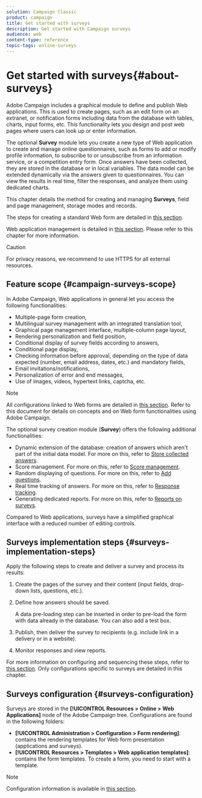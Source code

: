 ```yaml
---
solution: Campaign Classic
product: campaign
title: Get started with surveys
description: Get started with Campaign surveys
audience: web
content-type: reference
topic-tags: online-surveys
---
```


# Get started with surveys{#about-surveys}

Adobe Campaign includes a graphical module to define and publish Web applications. This is used to create pages, such as an edit form on an extranet, or notification forms including data from the database with tables, charts, input forms, etc. This functionality lets you design and post web pages where users can look up or enter information.

The optional **Survey** module lets you create a new type of Web application to create and manage online questionnaires, such as forms to add or modify profile information, to subscribe to or unsubscribe from an information service, or a competition entry form. Once answers have been collected, they are stored in the database or in local variables. The data model can be extended dynamically via the answers given to questionnaires. You can view the results in real time, filter the responses, and analyze them using dedicated charts.

This chapter details the method for creating and managing **Surveys**, field and page management, storage modes and records.

The steps for creating a standard Web form are detailed in [this section](../../web/using/about-web-forms.md).

Web application management is detailed in [this section](../../web/using/about-web-applications.md). Please refer to this chapter for more information.

>[!CAUTION]
>
>For privacy reasons, we recommend to use HTTPS for all external resources.

## Feature scope {#campaign-surveys-scope}

In Adobe Campaign, Web applications in general let you access the following functionalities:

* Multiple-page form creation,
* Multilingual survey management with an integrated translation tool,
* Graphical page management interface, multiple-column page layout,
* Rendering personalization and field position,
* Conditional display of survey fields according to answers,
* Conditional page display,
* Checking information before approval, depending on the type of data expected (number, email address, dates, etc.) and mandatory fields,
* Email invitations/notifications,
* Personalization of error and end messages,
* Use of images, videos, hypertext links, captcha, etc.

>[!NOTE]
>
>All configurations linked to Web forms are detailed in [this section](../../web/using/about-web-forms.md). Refer to this document for details on concepts and on Web form functionalities using Adobe Campaign.

The optional survey creation module (**Survey**) offers the following additional functionalities:

* Dynamic extension of the database: creation of answers which aren't part of the initial data model. For more on this, refer to [Store collected answers](../../web/using/managing-answers.md#storing-collected-answers).
* Score management. For more on this, refer to [Score management](../../web/using/managing-answers.md#score-management).
* Random displaying of questions. For more on this, refer to [Add questions](../../web/using/building-a-survey.md#adding-questions).
* Real time tracking of answers. For more on this, refer to [Response tracking](../../web/using/publish--track-and-use-collected-data.md#response-tracking).
* Generating dedicated reports. For more on this, refer to [Reports on surveys](../../web/using/publish--track-and-use-collected-data.md#reports-on-surveys).

Compared to Web applications, surveys have a simplified graphical interface with a reduced number of editing controls.

## Surveys implementation steps {#surveys-implementation-steps}

Apply the following steps to create and deliver a survey and process its results:

1. Create the pages of the survey and their content (input fields, drop-down lists, questions, etc.). 
1. Define how answers should be saved.

   A data pre-loading step can be inserted in order to pre-load the form with data already in the database. You can also add a test box.

1. Publish, then deliver the survey to recipients (e.g. include link in a delivery or in a website).
1. Monitor responses and view reports.

For more information on configuring and sequencing these steps, refer to [this section](../../web/using/about-web-forms.md). Only configurations specific to surveys are detailed in this chapter.

## Surveys configuration {#surveys-configuration}

Surveys are stored in the **[!UICONTROL Resources > Online > Web Applications]** node of the Adobe Campaign tree. Configurations are found in the following folders:

* **[!UICONTROL Administration > Configuration > Form rendering]**: contains the rendering templates for Web form presentation (applications and surveys). 
* **[!UICONTROL Resources > Templates > Web application templates]**: contains the form templates. To create a form, you need to start with a template.

>[!NOTE]
>
>Configuration information is available in [this section](../../web/using/about-web-forms.md).

